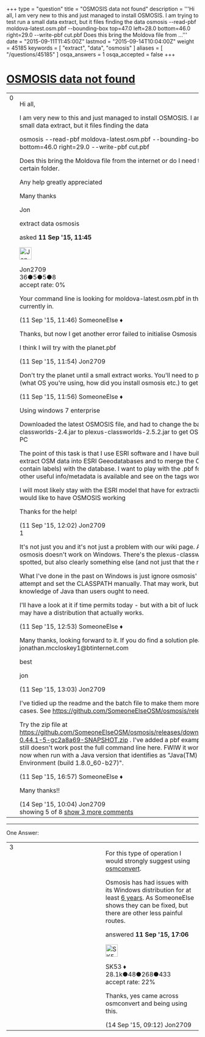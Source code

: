 +++
type = "question"
title = "OSMOSIS data not found"
description = '''Hi all, I am very new to this and just managed to install OSMOSIS. I am trying to test run a small data extract, but it files finding the data osmosis --read-pbf moldova-latest.osm.pbf --bounding-box top=47.0 left=28.0 bottom=46.0 right=29.0 --write-pbf cut.pbf Does this bring the Moldova file from ...'''
date = "2015-09-11T11:45:00Z"
lastmod = "2015-09-14T10:04:00Z"
weight = 45185
keywords = [ "extract", "data", "osmosis" ]
aliases = [ "/questions/45185" ]
osqa_answers = 1
osqa_accepted = false
+++

<div class="headNormal">

# [OSMOSIS data not found](/questions/45185/osmosis-data-not-found)

</div>

<div id="main-body">

<div id="askform">

<table id="question-table" style="width:100%;">
<colgroup>
<col style="width: 50%" />
<col style="width: 50%" />
</colgroup>
<tbody>
<tr>
<td style="width: 30px; vertical-align: top"><div class="vote-buttons">
<span id="post-45185-upvote" class="ajax-command post-vote up" rel="nofollow" title="I like this post (click again to cancel)"> </span>
<div id="post-45185-score" class="post-score" title="current number of votes">
0
</div>
<span id="post-45185-downvote" class="ajax-command post-vote down" rel="nofollow" title="I dont like this post (click again to cancel)"> </span> <span id="favorite-mark" class="ajax-command favorite-mark" rel="nofollow" title="mark/unmark this question as favorite (click again to cancel)"> </span>
<div id="favorite-count" class="favorite-count">
&#10;</div>
</div></td>
<td><div id="item-right">
<div class="question-body">
<p>Hi all,</p>
<p>I am very new to this and just managed to install OSMOSIS. I am trying to test run a small data extract, but it files finding the data</p>
<p>osmosis --read-pbf moldova-latest.osm.pbf --bounding-box top=47.0 left=28.0 bottom=46.0 right=29.0 --write-pbf cut.pbf</p>
<p>Does this bring the Moldova file from the internet or do I need to place the file in a certain folder.</p>
<p>Any help greatly appreciated</p>
<p>Many thanks</p>
<p>Jon</p>
</div>
<div id="question-tags" class="tags-container tags">
<span class="post-tag tag-link-extract" rel="tag" title="see questions tagged &#39;extract&#39;">extract</span> <span class="post-tag tag-link-data" rel="tag" title="see questions tagged &#39;data&#39;">data</span> <span class="post-tag tag-link-osmosis" rel="tag" title="see questions tagged &#39;osmosis&#39;">osmosis</span>
</div>
<div id="question-controls" class="post-controls">
&#10;</div>
<div class="post-update-info-container">
<div class="post-update-info post-update-info-user">
<p>asked <strong>11 Sep '15, 11:45</strong></p>
<img src="https://secure.gravatar.com/avatar/ad7df450e9cbc9f0133014ef50c8bcf0?s=32&amp;d=identicon&amp;r=g" class="gravatar" width="32" height="32" alt="Jon2709&#39;s gravatar image" />
<p><span>Jon2709</span><br />
<span class="score" title="36 reputation points">36</span><span title="5 badges"><span class="badge1">●</span><span class="badgecount">5</span></span><span title="5 badges"><span class="silver">●</span><span class="badgecount">5</span></span><span title="8 badges"><span class="bronze">●</span><span class="badgecount">8</span></span><br />
<span class="accept_rate" title="Rate of the user&#39;s accepted answers">accept rate:</span> <span title="Jon2709 has no accepted answers">0%</span></p>
</div>
</div>
<div id="comments-container-45185" class="comments-container">
<span id="45186"></span>
<div id="comment-45186" class="comment">
<div id="post-45186-score" class="comment-score">
&#10;</div>
<div class="comment-text">
<p>Your command line is looking for moldova-latest.osm.pbf in the directory that you are currently in.</p>
</div>
<div id="comment-45186-info" class="comment-info">
<span class="comment-age">(11 Sep '15, 11:46)</span> <span class="comment-user userinfo">SomeoneElse ♦</span>
</div>
</div>
<span id="45187"></span>
<div id="comment-45187" class="comment">
<div id="post-45187-score" class="comment-score">
&#10;</div>
<div class="comment-text">
<p>Thanks, but now I get another error failed to initialise Osmosis pbf serializer</p>
<p>I think I will try with the planet.pbf</p>
</div>
<div id="comment-45187-info" class="comment-info">
<span class="comment-age">(11 Sep '15, 11:54)</span> <span class="comment-user userinfo">Jon2709</span>
</div>
</div>
<span id="45188"></span>
<div id="comment-45188" class="comment">
<div id="post-45188-score" class="comment-score">
&#10;</div>
<div class="comment-text">
<p>Don't try the planet until a small extract works. You'll need to provide more information (what OS you're using, how did you install osmosis etc.) to get more meaningful help.</p>
</div>
<div id="comment-45188-info" class="comment-info">
<span class="comment-age">(11 Sep '15, 11:56)</span> <span class="comment-user userinfo">SomeoneElse ♦</span>
</div>
</div>
<span id="45189"></span>
<div id="comment-45189" class="comment">
<div id="post-45189-score" class="comment-score">
&#10;</div>
<div class="comment-text">
<p>Using windows 7 enterprise</p>
<p>Downloaded the latest OSMOSIS file, and had to change the batch file plexus-classworlds-2.4.jar to plexus-classworlds-2.5.2.jar to get OSMOSIS working on my PC</p>
<p>The point of this task is that I use ESRI software and I have built various models to extract OSM data into ESRI Geeodatabases and to merge the OSM Shapefiles (that contain labels) with the database. I want to play with the .pbf formats to see what other useful info/metadata is available and see on the tags work.</p>
<p>I will most likely stay with the ESRI model that have for extracting .osm data. But I would like to have OSMOSIS working</p>
<p>Thanks for the help!</p>
</div>
<div id="comment-45189-info" class="comment-info">
<span class="comment-age">(11 Sep '15, 12:02)</span> <span class="comment-user userinfo">Jon2709</span>
</div>
</div>
<span id="45192"></span>
<div id="comment-45192" class="comment">
<div id="post-45192-score" class="comment-score">
1
</div>
<div class="comment-text">
<p>It's not just you and it's not just a problem with our wiki page. As currently packaged osmosis doesn't work on Windows. There's the plexus-classworlds change that you spotted, but also clearly something else (and not just that the readme is wrong).</p>
<p>What I've done in the past on Windows is just ignore osmosis' bizarre packaging attempt and set the CLASSPATH manually. That may work, but requires more knowledge of Java than users ought to need.</p>
<p>I'll have a look at it if time permits today - but with a bit of luck somebody somewhere may have a distribution that actually works.</p>
</div>
<div id="comment-45192-info" class="comment-info">
<span class="comment-age">(11 Sep '15, 12:53)</span> <span class="comment-user userinfo">SomeoneElse ♦</span>
</div>
</div>
<span id="45195"></span>
<div id="comment-45195" class="comment not_top_scorer">
<div id="post-45195-score" class="comment-score">
&#10;</div>
<div class="comment-text">
<p>Many thanks, looking forward to it. If you do find a solution please email me on jonathan.mccloskey1@btinternet.com</p>
<p>best</p>
<p>jon</p>
</div>
<div id="comment-45195-info" class="comment-info">
<span class="comment-age">(11 Sep '15, 13:03)</span> <span class="comment-user userinfo">Jon2709</span>
</div>
</div>
<span id="45199"></span>
<div id="comment-45199" class="comment not_top_scorer">
<div id="post-45199-score" class="comment-score">
&#10;</div>
<div class="comment-text">
<p>I've tidied up the readme and the batch file to make them more likely to work in most cases. See <a href="https://github.com/SomeoneElseOSM/osmosis/releases/tag/0.44.1.5">https://github.com/SomeoneElseOSM/osmosis/releases/tag/0.44.1.5</a> .</p>
<p>Try the zip file at <a href="https://github.com/SomeoneElseOSM/osmosis/releases/download/0.44.1.5/osmosis-0.44.1-5-gc2a8a69-SNAPSHOT.zip">https://github.com/SomeoneElseOSM/osmosis/releases/download/0.44.1.5/osmosis-0.44.1-5-gc2a8a69-SNAPSHOT.zip</a> . I've added a pbf example to the readme - if it still doesn't work post the full command line here. FWIW it works for me on Windows now when run with a Java version that identifies as "Java(TM) SE Runtime Environment (build 1.8.0_60-b27)".</p>
</div>
<div id="comment-45199-info" class="comment-info">
<span class="comment-age">(11 Sep '15, 16:57)</span> <span class="comment-user userinfo">SomeoneElse ♦</span>
</div>
</div>
<span id="45235"></span>
<div id="comment-45235" class="comment not_top_scorer">
<div id="post-45235-score" class="comment-score">
&#10;</div>
<div class="comment-text">
<p>Many thanks!!</p>
</div>
<div id="comment-45235-info" class="comment-info">
<span class="comment-age">(14 Sep '15, 10:04)</span> <span class="comment-user userinfo">Jon2709</span>
</div>
</div>
</div>
<div id="comment-tools-45185" class="comment-tools">
<span class="comments-showing"> showing 5 of 8 </span> <a href="#" class="show-all-comments-link">show 3 more comments</a>
</div>
<div class="clear">
&#10;</div>
<div id="comment-45185-form-container" class="comment-form-container">
&#10;</div>
<div class="clear">
&#10;</div>
</div></td>
</tr>
</tbody>
</table>

------------------------------------------------------------------------

<div class="tabBar">

<span id="sort-top"></span>

<div class="headQuestions">

One Answer:

</div>

</div>

<span id="45200"></span>

<div id="answer-container-45200" class="answer">

<table style="width:100%;">
<colgroup>
<col style="width: 50%" />
<col style="width: 50%" />
</colgroup>
<tbody>
<tr>
<td style="width: 30px; vertical-align: top"><div class="vote-buttons">
<span id="post-45200-upvote" class="ajax-command post-vote up" rel="nofollow" title="I like this post (click again to cancel)"> </span>
<div id="post-45200-score" class="post-score" title="current number of votes">
3
</div>
<span id="post-45200-downvote" class="ajax-command post-vote down" rel="nofollow" title="I dont like this post (click again to cancel)"> </span>
</div></td>
<td><div class="item-right">
<div class="answer-body">
<p>For this type of operation I would strongly suggest using <a href="https://wiki.openstreetmap.org/wiki/Osmconvert">osmconvert</a>.</p>
<p>Osmosis has had issues with its Windows distribution for at least <a href="http://forum.openstreetmap.org/viewtopic.php?id=4039">6 years</a>. As SomeoneElse shows they can be fixed, but there are other less painful routes.</p>
</div>
<div class="answer-controls post-controls">
&#10;</div>
<div class="post-update-info-container">
<div class="post-update-info post-update-info-user">
<p>answered <strong>11 Sep '15, 17:06</strong></p>
<img src="https://secure.gravatar.com/avatar/06cd84075f1adc2870ad102c7233e661?s=32&amp;d=identicon&amp;r=g" class="gravatar" width="32" height="32" alt="SK53&#39;s gravatar image" />
<p><span>SK53 ♦</span><br />
<span class="score" title="28084 reputation points"><span>28.1k</span></span><span title="48 badges"><span class="badge1">●</span><span class="badgecount">48</span></span><span title="268 badges"><span class="silver">●</span><span class="badgecount">268</span></span><span title="433 badges"><span class="bronze">●</span><span class="badgecount">433</span></span><br />
<span class="accept_rate" title="Rate of the user&#39;s accepted answers">accept rate:</span> <span title="SK53 has 121 accepted answers">22%</span></p>
</div>
</div>
<div id="comments-container-45200" class="comments-container">
<span id="45233"></span>
<div id="comment-45233" class="comment">
<div id="post-45233-score" class="comment-score">
&#10;</div>
<div class="comment-text">
<p>Thanks, yes came across osmconvert and being using this.</p>
</div>
<div id="comment-45233-info" class="comment-info">
<span class="comment-age">(14 Sep '15, 09:12)</span> <span class="comment-user userinfo">Jon2709</span>
</div>
</div>
</div>
<div id="comment-tools-45200" class="comment-tools">
&#10;</div>
<div class="clear">
&#10;</div>
<div id="comment-45200-form-container" class="comment-form-container">
&#10;</div>
<div class="clear">
&#10;</div>
</div></td>
</tr>
</tbody>
</table>

</div>

<div class="paginator-container-left">

</div>

</div>

</div>

